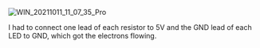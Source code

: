 ![WIN_20211011_11_07_35_Pro](https://user-images.githubusercontent.com/77801962/136829381-49f8d111-2868-4b3b-8058-d221c7cd89af.jpg)


I had to connect one lead of each resistor to 5V and the GND lead of each LED to GND, which got the electrons flowing.  
